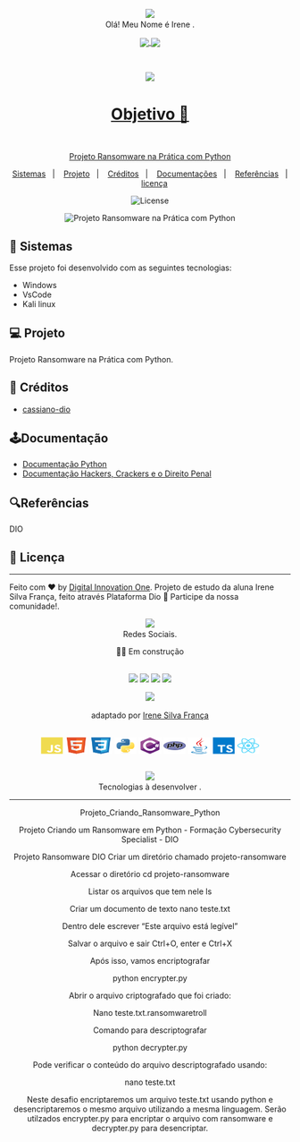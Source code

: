 <p align="center">
  <img src="https://user-images.githubusercontent.com/105497075/226107948-b2a3fbc3-9320-4982-b505-09861eef9dcf.gif" src=".github/preview.jpg" width="10%">  <br>Olá! Meu Nome é Irene . 
</p>

<div>
 <p align="center">
  <a href="https://github.com/issf69">
  <img height="180em"   align="center" src="https://github-readme-stats-sigma-five.vercel.app/api?username=issf69&show_icons=true&theme=react&include_all_commits=true&count_private=true"/>
  <img height="180em"  align="center" src="https://github-readme-stats-sigma-five.vercel.app/api/top-langs/?username=issf69&layout=compact&langs_count=7&theme=react" />
</div>

<br>
<p align="center">   <img alingn="center" src="https://profile-counter.glitch.me/issf69/count.svg"</p>
 

<h1 align="center">   Objetivo 🎯 </h1>

<br>
 
<p align="center">
 Projeto Ransomware na Prática com Python
</p>

<p align="center">
  <a href="#-tecnologias">Sistemas</a>&nbsp;&nbsp;&nbsp;|&nbsp;&nbsp;&nbsp;
  <a href="#-projeto">Projeto</a>&nbsp;&nbsp;&nbsp;|&nbsp;&nbsp;&nbsp;
  <a href="#-layout">Créditos</a>&nbsp;&nbsp;&nbsp;|&nbsp;&nbsp;&nbsp;
  <a href="#-layout">Documentações</a>&nbsp;&nbsp;&nbsp;|&nbsp;&nbsp;&nbsp;
  <a href="#-layout">Referências</a>&nbsp;&nbsp;&nbsp;|&nbsp;&nbsp;&nbsp;
  <a href="#memo-licença">licença</a>
</p>

<p align="center">
  <img alt="License" src="https://img.shields.io/static/v1?label=license&message=MIT&color=49AA26&labelColor=000000">
</p>




<p align="center">
  <img alt=" Projeto Ransomware na Prática com Python" src="https://assets-fabapp.com/2512121/1739c744e59c4cb33e771c6106f4cec0e47f938c" width="50%">
</p>


## 🚀 Sistemas


Esse projeto foi desenvolvido com as seguintes tecnologias:

- Windows
- VsCode
- Kali linux


## 💻 Projeto

Projeto Ransomware na Prática com Python. 


## 🔖 Créditos

- [cassiano-dio](github.com/cassiano-dio/cibersecurity-desafio-ransomware)



## 🕹️Documentação

 - [Documentação Python](https://docs.python.org/pt-br/3/library/crypto.html)
 - [Documentação Hackers, Crackers e o Direito Penal](https://www.jusbrasil.com.br/artigos/hackers-crackers-e-o-direito-penal/407334629)



## 🔍Referências

DIO

## :memo: Licença

---







Feito com ♥ by [Digital Innovation One](https://www.dio.me/). Projeto de estudo da aluna Irene Silva França, feito através Plataforma Dio :wave: Participe da nossa comunidade!.
 <p align="center">
  <img src="https://user-images.githubusercontent.com/105497075/226109619-c3032af7-4cb9-444e-9f5b-5aaa9f8ff979.gif" src=".github/preview.jpg" width="10%"><br>  Redes Sociais. 
</p>

 <p align="center">
  👩‍🏭 Em construção
 <p align="center">
  <br><a href="https://www.youtube.com/channel/UCXXNb9L0-8eIrAjWM0QrPwQ"_blank"><img src="https://img.shields.io/badge/-Youtube-%23EA4335?style=for-the-badge&logo=youtube&logoColor=white" target="_blank"></a>
 <a href="https://www.instagram.com/eterno____aprendiz/" target="_blank"><img src="https://img.shields.io/badge/-Instagram-%23E4405F?style=for-the-badge&logo=instagram&logoColor=white" target="_blank"></a>
<a href="https://linkedin.com/in/irene-silva-frança" target="_blank"><img src="https://img.shields.io/badge/-LinkedIn-%230077B5?style=for-the-badge&logo=linkedin&logoColor=white" target="_blank"></a> 
   <a href="https://www.facebook.com/profile.php?id=100090275500912" target="_blank"><img src="https://img.shields.io/badge/-Facebook-%230077B5?style=for-the-badge&logo=facebook&logoColor=white" target="_blank"></a> </p>
  


<p align="center">
  <img src="https://user-images.githubusercontent.com/105497075/221876382-6566380b-c10c-4886-b376-41b0acf7cbf1.gif" src=".github/preview.jpg" width="25%">
</p>



</div>
      <div align="center">
 
  adaptado por <a href="https://github.com/issf69"> Irene Silva França</a>
</div>
<div  align="center"> 
  <div style="display: inline_block"><br>
  <img align="center" alt="Js" height="30" width="40" src="https://raw.githubusercontent.com/devicons/devicon/master/icons/javascript/javascript-plain.svg">
  <img align="center" alt="HTML" height="30" width="40" src="https://raw.githubusercontent.com/devicons/devicon/master/icons/html5/html5-original.svg">
  <img align="center" alt="CSS" height="30" width="40" src="https://raw.githubusercontent.com/devicons/devicon/master/icons/css3/css3-original.svg">
  <img align="center" alt="Python" height="30" width="40" src="https://raw.githubusercontent.com/devicons/devicon/master/icons/python/python-original.svg">
  <img align="center" alt="Csharp" height="30" width="40" src="https://raw.githubusercontent.com/devicons/devicon/master/icons/csharp/csharp-original.svg">
  <img align="center" alt="PHP" height="30" width="40" src="https://raw.githubusercontent.com/devicons/devicon/master/icons/php/php-original.svg">
  <img align="center" alt="java" height="30" width="40" src="https://raw.githubusercontent.com/devicons/devicon/master/icons/java/java-original.svg">
   <img align="center" alt="Ts" height="30" width="40" src="https://raw.githubusercontent.com/devicons/devicon/master/icons/typescript/typescript-plain.svg">
   <img align="center" alt="React" height="30" width="40" src="https://raw.githubusercontent.com/devicons/devicon/master/icons/react/react-original.svg">
 </div>

 <br>
<p align="center">
  <img src="https://user-images.githubusercontent.com/105497075/226108952-d9e51f9f-077b-46aa-b867-84fa50237729.gif" src=".github/preview.jpg" width="10%"><br>  Tecnologias à desenvolver . 
</p>

---

Projeto_Criando_Ransomware_Python

Projeto Criando um Ransomware em Python - Formação Cybersecurity Specialist - DIO

Projeto Ransomware DIO
Criar um diretório chamado projeto-ransomware

Acessar o diretório cd projeto-ransomware

Listar os arquivos que tem nele ls

Criar um documento de texto nano teste.txt

Dentro dele escrever “Este arquivo está legível”

Salvar o arquivo e sair Ctrl+O, enter e Ctrl+X

Após isso, vamos encriptografar

python encrypter.py

Abrir o arquivo criptografado que foi criado:

Nano teste.txt.ransomwaretroll

Comando para descriptografar

python decrypter.py

Pode verificar o conteúdo do arquivo descriptografado usando:

nano teste.txt


Neste desafio encriptaremos um arquivo teste.txt usando python e desencriptaremos o mesmo arquivo utilizando a mesma linguagem. Serão utilzados encrypter.py para encriptar o arquivo com ransomware e decrypter.py para desencriptar.
